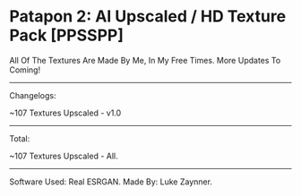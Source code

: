 # Patapon 2: AI Upscaled / HD Texture Pack [PPSSPP]
All Of The Textures Are Made By Me, In My Free Times. More Updates To Coming!

--------------------------------------------------

Changelogs:

~107 Textures Upscaled - v1.0

--------------------------------------------------

Total:

~107 Textures Upscaled - All.

--------------------------------------------------

Software Used: Real ESRGAN.
Made By: Luke Zaynner.
